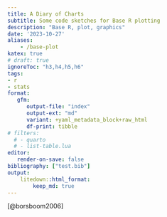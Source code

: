 ```yaml
---
title: A Diary of Charts
subtitle: Some code sketches for Base R plotting
description: "Base R, plot, graphics"
date: '2023-10-27'
aliases:
    - /base-plot
katex: true
# draft: true
ignoreToc: "h3,h4,h5,h6"
tags:
- r
- stats
format: 
   gfm:
      output-file: "index"
      output-ext: "md"
      variant: +yaml_metadata_block+raw_html
      df-print: tibble
# filters:
  # - quarto
  # - list-table.lua
editor:
   render-on-save: false
bibliography: ["test.bib"]
output:
    litedown::html_format:
        keep_md: true
---
```




[@borsboom2006]


